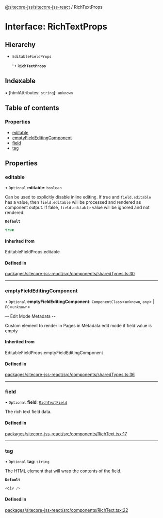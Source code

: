 [@sitecore-jss/sitecore-jss-react](../README.md) / RichTextProps

# Interface: RichTextProps

## Hierarchy

- `EditableFieldProps`

  ↳ **`RichTextProps`**

## Indexable

▪ [htmlAttributes: `string`]: `unknown`

## Table of contents

### Properties

- [editable](RichTextProps.md#editable)
- [emptyFieldEditingComponent](RichTextProps.md#emptyfieldeditingcomponent)
- [field](RichTextProps.md#field)
- [tag](RichTextProps.md#tag)

## Properties

### editable

• `Optional` **editable**: `boolean`

Can be used to explicitly disable inline editing.
If true and `field.editable` has a value, then `field.editable` will be processed and rendered as component output. If false, `field.editable` value will be ignored and not rendered.

**`Default`**

```ts
true
```

#### Inherited from

EditableFieldProps.editable

#### Defined in

[packages/sitecore-jss-react/src/components/sharedTypes.ts:30](https://github.com/Sitecore/jss/blob/bd0c0011b/packages/sitecore-jss-react/src/components/sharedTypes.ts#L30)

___

### emptyFieldEditingComponent

• `Optional` **emptyFieldEditingComponent**: `ComponentClass`\<`unknown`, `any`\> \| `FC`\<`unknown`\>

-- Edit Mode Metadata --

Custom element to render in Pages in Metadata edit mode if field value is empty

#### Inherited from

EditableFieldProps.emptyFieldEditingComponent

#### Defined in

[packages/sitecore-jss-react/src/components/sharedTypes.ts:36](https://github.com/Sitecore/jss/blob/bd0c0011b/packages/sitecore-jss-react/src/components/sharedTypes.ts#L36)

___

### field

• `Optional` **field**: [`RichTextField`](RichTextField.md)

The rich text field data.

#### Defined in

[packages/sitecore-jss-react/src/components/RichText.tsx:17](https://github.com/Sitecore/jss/blob/bd0c0011b/packages/sitecore-jss-react/src/components/RichText.tsx#L17)

___

### tag

• `Optional` **tag**: `string`

The HTML element that will wrap the contents of the field.

**`Default`**

```ts
<div />
```

#### Defined in

[packages/sitecore-jss-react/src/components/RichText.tsx:22](https://github.com/Sitecore/jss/blob/bd0c0011b/packages/sitecore-jss-react/src/components/RichText.tsx#L22)

